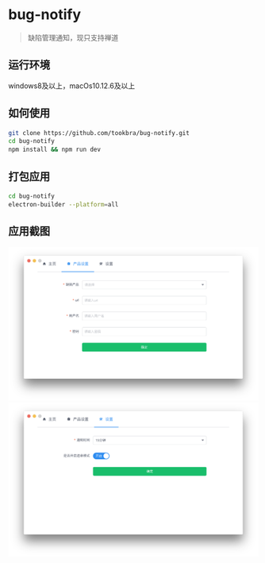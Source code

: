 # bug-notify

> 缺陷管理通知，现只支持禅道

## 运行环境
windows8及以上，macOs10.12.6及以上

## 如何使用
``` bash
git clone https://github.com/tookbra/bug-notify.git
cd bug-notify
npm install && npm run dev
```

## 打包应用
``` bash
cd bug-notify
electron-builder --platform=all
```
## 应用截图
![应用截图](static/pic1.png)
![应用截图](static/pic2.png)